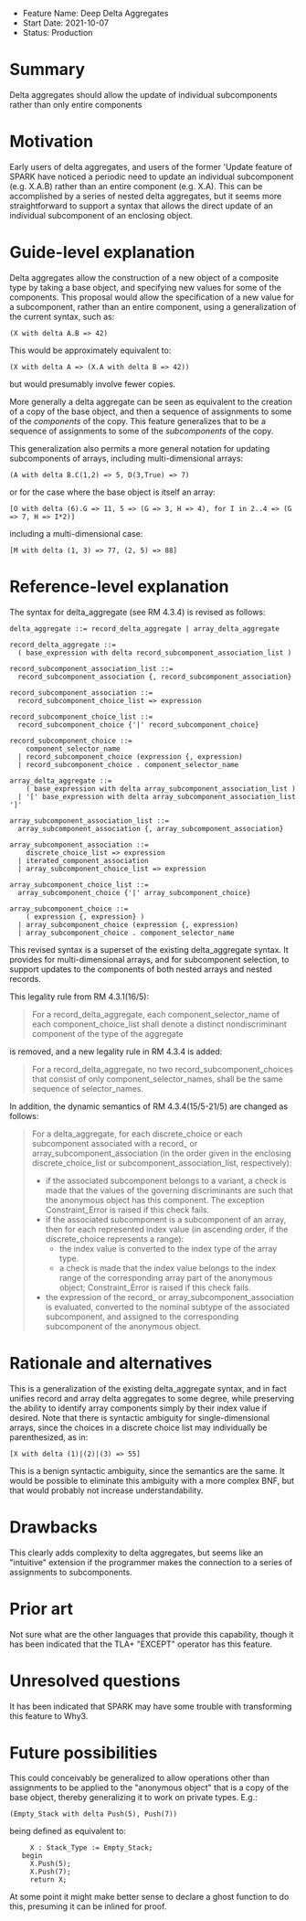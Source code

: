 - Feature Name: Deep Delta Aggregates
- Start Date: 2021-10-07
- Status: Production

Summary
=======

Delta aggregates should allow the update of individual subcomponents rather than only entire components

Motivation
==========

Early users of delta aggregates, and users of the former 'Update feature of SPARK
have noticed a periodic need to update an individual subcomponent (e.g. X.A.B) rather
than an entire component (e.g. X.A).  This can be accomplished by a series of
nested delta aggregates, but it seems more straightforward to support a syntax
that allows the direct update of an individual subcomponent of an enclosing object.

Guide-level explanation
=======================

Delta aggregates allow the construction of a new object of a composite type
by taking a base object, and specifying new values for some of the components.
This proposal would allow the specification of a new value for a subcomponent,
rather than an entire component, using a generalization of the current
syntax, such as:

    (X with delta A.B => 42)
   
This would be approximately equivalent to:

    (X with delta A => (X.A with delta B => 42))
   
but would presumably involve fewer copies.

More generally a delta aggregate can be seen as equivalent to the creation of a copy
of the base object, and then a sequence of assignments to some of the *components*
of the copy.  This feature generalizes that to be a sequence of assignments
to some of the *subcomponents* of the copy.

This generalization also permits a more general notation for updating
subcomponents of arrays, including multi-dimensional arrays:

    (A with delta B.C(1,2) => 5, D(3,True) => 7)

or for the case where the base object is itself an array:

    [O with delta (6).G => 11, 5 => (G => 3, H => 4), for I in 2..4 => (G => 7, H => I*2)]

including a multi-dimensional case:

    [M with delta (1, 3) => 77, (2, 5) => 88]

Reference-level explanation
===========================

The syntax for delta_aggregate (see RM 4.3.4) is revised as follows:

```
delta_aggregate ::= record_delta_aggregate | array_delta_aggregate

record_delta_aggregate ::=
  ( base_expression with delta record_subcomponent_association_list )

record_subcomponent_association_list ::=
  record_subcomponent_association {, record_subcomponent_association}

record_subcomponent_association ::=
  record_subcomponent_choice_list => expression

record_subcomponent_choice_list ::=
  record_subcomponent_choice {'|' record_subcomponent_choice}

record_subcomponent_choice ::=
    component_selector_name
  | record_subcomponent_choice (expression {, expression)
  | record_subcomponent_choice . component_selector_name
   
array_delta_aggregate ::=
    ( base_expression with delta array_subcomponent_association_list )
  | '[' base_expression with delta array_subcomponent_association_list ']'

array_subcomponent_association_list ::=
  array_subcomponent_association {, array_subcomponent_association}

array_subcomponent_association ::=
    discrete_choice_list => expression
  | iterated_component_association
  | array_subcomponent_choice_list => expression

array_subcomponent_choice_list ::=
  array_subcomponent_choice {'|' array_subcomponent_choice}

array_subcomponent_choice ::=
    ( expression {, expression} )
  | array_subcomponent_choice (expression {, expression)
  | array_subcomponent_choice . component_selector_name
```

This revised syntax is a superset of the existing delta_aggregate syntax.
It provides for multi-dimensional arrays, and for subcomponent selection,
to support updates to the components of both nested arrays and nested records.

This legality rule from RM 4.3.1(16/5):
> For a record_delta_aggregate, each component_selector_name of each component_choice_list shall denote a distinct nondiscriminant component of the type of the aggregate

is removed, and a new legality rule in RM 4.3.4 is added:
> For a record_delta_aggregate, no two record_subcomponent_choices that consist of only component_selector_names, shall be the same sequence of selector_names.

In addition, the dynamic semantics of RM 4.3.4(15/5-21/5) are changed as follows:

>For a delta_aggregate, for each discrete_choice or each subcomponent associated with a record_ or array_subcomponent_association (in the order given in the enclosing discrete_choice_list or subcomponent_association_list, respectively): 
> * if the associated subcomponent belongs to a variant, a check is made that the values of the governing discriminants are such that the anonymous object has this component. The exception Constraint_Error is raised if this check fails.
> * if the associated subcomponent is a subcomponent of an array, then for each represented index value (in ascending order, if the discrete_choice represents a range): 
>   * the index value is converted to the index type of the array type.
>   * a check is made that the index value belongs to the index range of the corresponding array part of the anonymous object; Constraint_Error is raised if this check fails.
> * the expression of the record_ or array_subcomponent_association is evaluated, converted to the nominal subtype of the associated subcomponent, and assigned to the corresponding subcomponent of the anonymous object.

Rationale and alternatives
==========================

This is a generalization of the existing delta_aggregate syntax, and in fact unifies record and array
delta aggregates to some degree, while preserving the ability to identify array components simply by their index value if desired.
Note that there is syntactic ambiguity for single-dimensional arrays, since the choices in a discrete choice list may individually be parenthesized, as in:

    [X with delta (1)|(2)|(3) => 55]

This is a benign syntactic ambiguity, since the semantics are the same.  It would be possible to eliminate this ambiguity with a more
complex BNF, but that would probably not increase understandability.

Drawbacks
=========

This clearly adds complexity to delta aggregates, but seems like an "intuitive" extension if the programmer
makes the connection to a series of assignments to subcomponents.

Prior art
=========

Not sure what are the other languages that provide this capability, though it has been indicated
that the TLA+ "EXCEPT" operator has this feature.

Unresolved questions
====================

It has been indicated that SPARK may have some trouble with transforming this feature to Why3.

Future possibilities
====================

This could conceivably be generalized to allow operations other than assignments to be applied
to the "anonymous object" that is a copy of the base object, thereby generalizing it to work
on private types.  E.g.:

    (Empty_Stack with delta Push(5), Push(7))

being defined as equivalent to:

```
     X : Stack_Type := Empty_Stack;
   begin
     X.Push(5);
     X.Push(7);
     return X;
```

At some point it might make better sense to declare a ghost function to do this, presuming it can be inlined for proof.
